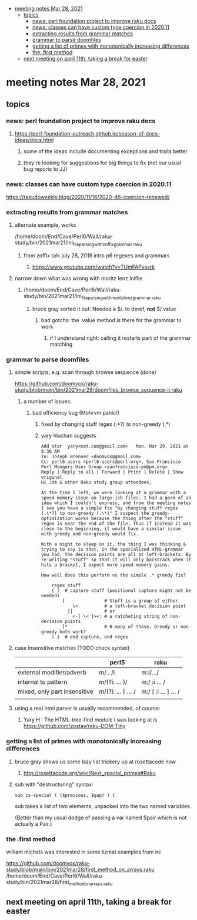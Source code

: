 - [meeting notes Mar 28, 2021](#orgdc14968)
  - [topics](#org65514e9)
    - [news: perl foundation project to improve raku docs](#orgb699e3c)
    - [news: classes can have custom type coercion in 2020.11](#org191bf8d)
    - [extracting results from grammar matches](#org10a2865)
    - [grammar to parse doomfiles](#orgd08f912)
    - [getting a list of primes with monotonically increasing differences](#orgc8be8a2)
    - [the .first method](#org3c7663b)
  - [next meeting on april 11th, taking a break for easter](#orgb60d6a1)


<a id="orgdc14968"></a>

# meeting notes Mar 28, 2021


<a id="org65514e9"></a>

## topics


<a id="orgb699e3c"></a>

### news: perl foundation project to improve raku docs

1.  <https://perl-foundation-outreach.github.io/season-of-docs-ideas/docs.html>

    1.  some of the ideas include documenting exceptions and traits better
    
    2.  they're looking for suggestions for big things to fix (not our usual bug reports to JJ)


<a id="org191bf8d"></a>

### news: classes can have custom type coercion in 2020.11

<https://rakudoweekly.blog/2020/11/16/2020-46-coercion-renewed/>


<a id="org10a2865"></a>

### extracting results from grammar matches

1.  alternate example, works

    /home/doom/End/Cave/Perl6/Wall/raku-study/bin/2021mar21/ini<sub>file</sub><sub>parsing</sub><sub>with</sub><sub>zoffix</sub><sub>grammar.raku</sub>
    
    1.  from zoffix talk july 28, 2018 intro p6 regexes and grammars
    
        1.  <https://www.youtube.com/watch?v=TUmFAPvssrk>

2.  narrow down what was wrong with moritz lenz inifile

    1.  /home/doom/End/Cave/Perl6/Wall/raku-study/bin/2021mar21/ini<sub>file</sub><sub>parsing</sub><sub>with</sub><sub>moritz</sub><sub>lenz</sub><sub>grammar.raku</sub>
    
        1.  bruce gray sorted it out: Needed a $/.<value> to deref, **not** $/.value
        
            1.  bad gotcha: the .value method is there for the grammar to work
            
                1.  if I understand right: calling it restarts part of the grammar matching


<a id="orgd08f912"></a>

### grammar to parse doomfiles

1.  simple scripts, e.g. scan through browse sequence (done)

    <https://github.com/doomvox/raku-study/blob/main/bin/2021mar28/doomfiles_browse_sequence-ii.raku>
    
    1.  a number of issues:
    
        1.  bad efficiency bug (Mohrvm panic!)
        
            1.  fixed by changing   stuff regex (.\*?) to non-greedy (.\*)
            
            2.  yary hluchan suggests
            
                ```perl6-mode
                Add star  yary<not.com@gmail.com>	Mon, Mar 29, 2021 at 8:36 AM
                To: Joseph Brenner <doomvox@gmail.com>
                Cc: perl6-users <perl6-users@perl.org>, San Francisco Perl Mongers User Group <sanfrancisco-pm@pm.org>
                Reply | Reply to all | Forward | Print | Delete | Show original
                Hi Joe & other Raku study group attendees,
                
                At the time I left, we were looking at a grammar with a speed-memory issue on large-ish files. I had a germ of an idea which I couldn't express, and from the meeting notes I see you have a simple fix "by changing stuff regex (.\*?) to non-greedy (.\*)" I suspect the greedy-optimization works because the thing after the "stuff" regex is near the end of the file. Thus if instead it was close to the beginning, it would have a similar issue with greedy and non-greedy would fix.
                
                With a night to sleep on it, the thing I was thinking & trying to say is that, in the specialized HTML-grammar you had, the decision points are all at left-brackets. By re-writing "stuff" so that it will only backtrack when it hits a bracket, I expect more speed-memory gains.
                
                How well does this perform vs the simple .* greedy fix?
                
                    regex stuff
                    { (  # capture stuff (positional capture might not be needed)
                        [               # Stuff is a group of either
                            \<          # a left-bracket decision point
                          ||            # or
                            <-[ \< ]>+: # a ratcheting string of non-decision points
                        ]*              # 0-many of those. Greedy or non-greedy both work?
                    ) }  # end capture, end regex
                ```

2.  case insensitive matches (TODO check syntax)

    |                              | perl5                        | raku                            |
    |---------------------------- |---------------------------- |------------------------------- |
    | external modifier/adverb     | m/&#x2026;/i                 | m:i/&#x2026;/                   |
    | internal to pattern          | m/(?i: &#x2026; )/           | m:/ :i &#x2026; /               |
    | mixed, only part insensitive | m/(?i: &#x2026; ) &#x2026; / | m:/ [ :i &#x2026; ] &#x2026;  / |
    |                              |                              |                                 |

3.  using a real html parser is usually recommended, of course:

    1.  Yary H : The HTML-tree-find module I was looking at is <https://github.com/zostay/raku-DOM-Tiny>


<a id="orgc8be8a2"></a>

### getting a list of primes with monotonically increasing differences

1.  bruce gray shows us some lazy list trickery up at rosettacode now

    1.  <http://rosettacode.org/wiki/Next_special_primes#Raku>

2.  sub with "destructuring" syntax:

    ```perl6-mode
    sub is-special ( ($previous, $gap) ) {
    ```
    
    sub takes a list of two elements, unpacked into the two named variables.
    
    (Better than my usual dodge of passing a var named $pair which is not actually a Pair.)


<a id="org3c7663b"></a>

### the .first method

william michels was interested in some lizmat examples from irc

<https://github.com/doomvox/raku-study/blob/main/bin/2021mar28/first_method_on_arrays.raku> /home/doom/End/Cave/Perl6/Wall/raku-study/bin/2021mar28/first<sub>method</sub><sub>on</sub><sub>arrays.raku</sub>


<a id="orgb60d6a1"></a>

## next meeting on april 11th, taking a break for easter
